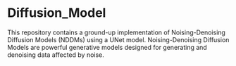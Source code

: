 # Diffusion_Model
This repository contains a ground-up implementation of Noising-Denoising Diffusion Models (NDDMs) using a UNet model. Noising-Denoising Diffusion Models are powerful generative models designed for generating and denoising data affected by noise.

